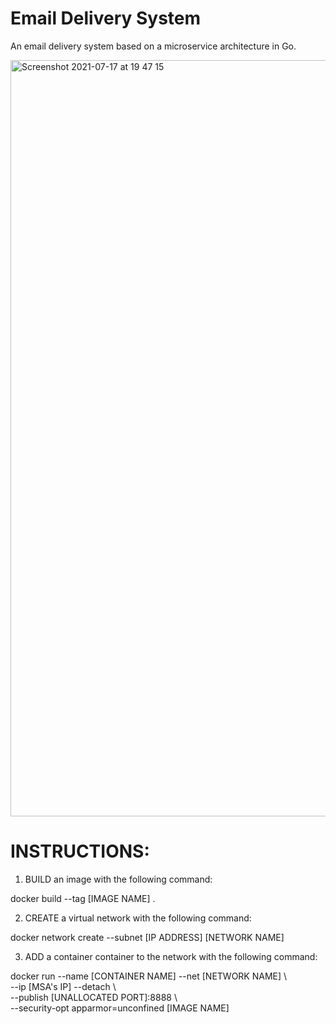 # Email Delivery System

An email delivery system based on a microservice architecture in Go.

<img width="1210" alt="Screenshot 2021-07-17 at 19 47 15" src="https://user-images.githubusercontent.com/43847681/126044173-4d4f113a-8832-4649-b172-7e1feeae79f3.png">


# INSTRUCTIONS:

1. BUILD an image with the following command:				
								
docker build --tag [IMAGE NAME] .					
							

2. CREATE a virtual network with the following command:		
								
docker network create --subnet [IP ADDRESS] [NETWORK NAME]		


3. ADD a container container to the network with the following command:
								
docker run --name [CONTAINER NAME] --net [NETWORK NAME] \		
              --ip [MSA's IP] --detach \				
              --publish [UNALLOCATED PORT]:8888 \			
              --security-opt apparmor=unconfined [IMAGE NAME]		

